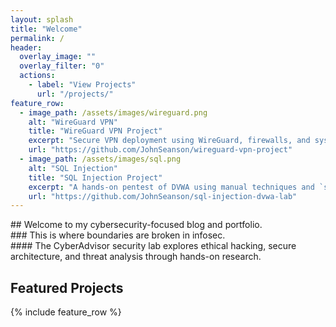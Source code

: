 ```yaml
---
layout: splash
title: "Welcome"
permalink: /
header:
  overlay_image: ""
  overlay_filter: "0"
  actions:
    - label: "View Projects"
      url: "/projects/"
feature_row:
  - image_path: /assets/images/wireguard.png
    alt: "WireGuard VPN"
    title: "WireGuard VPN Project"
    excerpt: "Secure VPN deployment using WireGuard, firewalls, and system hardening."
    url: "https://github.com/JohnSeanson/wireguard-vpn-project"
  - image_path: /assets/images/sql.png
    alt: "SQL Injection"
    title: "SQL Injection Project"
    excerpt: "A hands‑on pentest of DVWA using manual techniques and `sqlmap`, plus secure patching."
    url: "https://github.com/JohnSeanson/sql-injection-dvwa-lab"
---
```


<div class="lead">
## Welcome to my cybersecurity-focused blog and portfolio.<br>
### This is where boundaries are broken in infosec. <br>
#### The CyberAdvisor security lab explores ethical hacking, secure architecture, and threat analysis through hands-on research.
</div>



## Featured Projects

{% include feature_row %}
